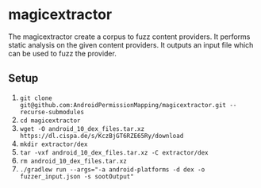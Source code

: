 # magicextractor
The magicextractor create a corpus to fuzz content providers. It performs static analysis
on the given content providers. It outputs an input file which can be used to fuzz the provider.

## Setup
1. `git clone git@github.com:AndroidPermissionMapping/magicextractor.git --recurse-submodules`
2. `cd magicextractor`
3. `wget -O android_10_dex_files.tar.xz  https://dl.cispa.de/s/KczBjGT6RZE65Ry/download`
4. `mkdir extractor/dex`
4. `tar -vxf android_10_dex_files.tar.xz -C extractor/dex`
5. `rm android_10_dex_files.tar.xz`
3. `./gradlew run --args="-a android-platforms -d dex -o fuzzer_input.json -s sootOutput"`
